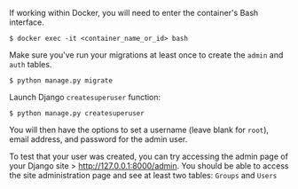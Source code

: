 If working within Docker, you will need to enter the container's Bash interface.
```
$ docker exec -it <container_name_or_id> bash
```

Make sure you've run your migrations at least once to create the `admin` and `auth` tables.
```
$ python manage.py migrate
```

Launch Django `createsuperuser` function:
```
$ python manage.py createsuperuser
```

You will then have the options to set a username (leave blank for `root`), email address, and password for the admin user.

To test that your user was created, you can try accessing the admin page of your Django site > http://127.0.0.1:8000/admin.
You should be able to access the site administration page and see at least two tables: `Groups` and `Users`
